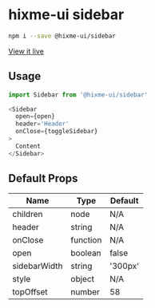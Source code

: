 # hixme-ui sidebar

```bash
npm i --save @hixme-ui/sidebar
```
[View it live](https://hixme.github.io/hixme-ui/sidebar)

## Usage

```javascript
import Sidebar from '@hixme-ui/sidebar'

<Sidebar
  open={open}
  header='Header'
  onClose={toggleSidebar}
>
  Content
</Sidebar>
```

## Default Props

| Name          | Type      | Default  |
| ------------- | --------- | -------- |
| children      | node      | N/A      |
| header        | string    | N/A      |
| onClose       | function  | N/A      |
| open          | boolean   | false    |
| sidebarWidth  | string    | '300px'  |
| style         | object    | N/A      |
| topOffset     | number    | 58       |


